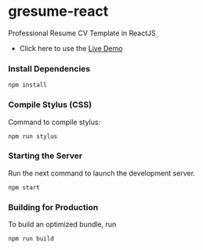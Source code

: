 # gresume-react
Professional Resume CV Template in ReactJS
*  Click here to use the [Live Demo](http://dev.gndx.co/gresume-react/)



### Install Dependencies
```
npm install
```

### Compile Stylus (CSS)
Command to compile stylus:
```
npm run stylus
```

### Starting the Server
Run the next command to launch the development server. 
```
npm start
```

### Building for Production
To build an optimized bundle, run
```
npm run build
```

